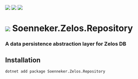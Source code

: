 ﻿[![](https://img.shields.io/nuget/v/soenneker.zelos.repository.svg?style=for-the-badge)](https://www.nuget.org/packages/soenneker.zelos.repository/)
[![](https://img.shields.io/github/actions/workflow/status/soenneker/soenneker.zelos.repository/publish-package.yml?style=for-the-badge)](https://github.com/soenneker/soenneker.zelos.repository/actions/workflows/publish-package.yml)
[![](https://img.shields.io/nuget/dt/soenneker.zelos.repository.svg?style=for-the-badge)](https://www.nuget.org/packages/soenneker.zelos.repository/)

# ![](https://user-images.githubusercontent.com/4441470/224455560-91ed3ee7-f510-4041-a8d2-3fc093025112.png) Soenneker.Zelos.Repository
### A data persistence abstraction layer for Zelos DB

## Installation

```
dotnet add package Soenneker.Zelos.Repository
```
